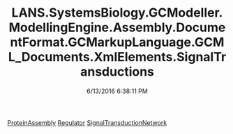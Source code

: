 ﻿---
title: LANS.SystemsBiology.GCModeller.ModellingEngine.Assembly.DocumentFormat.GCMarkupLanguage.GCML_Documents.XmlElements.SignalTransductions
date: 6/13/2016 6:38:11 PM
---

[ProteinAssembly](T-LANS.SystemsBiology.GCModeller.ModellingEngine.Assembly.DocumentFormat.GCMarkupLanguage.GCML_Documents.XmlElements.SignalTransductions.ProteinAssembly.html)
[Regulator](T-LANS.SystemsBiology.GCModeller.ModellingEngine.Assembly.DocumentFormat.GCMarkupLanguage.GCML_Documents.XmlElements.SignalTransductions.Regulator.html)
[SignalTransductionNetwork](T-LANS.SystemsBiology.GCModeller.ModellingEngine.Assembly.DocumentFormat.GCMarkupLanguage.GCML_Documents.XmlElements.SignalTransductions.SignalTransductionNetwork.html)

